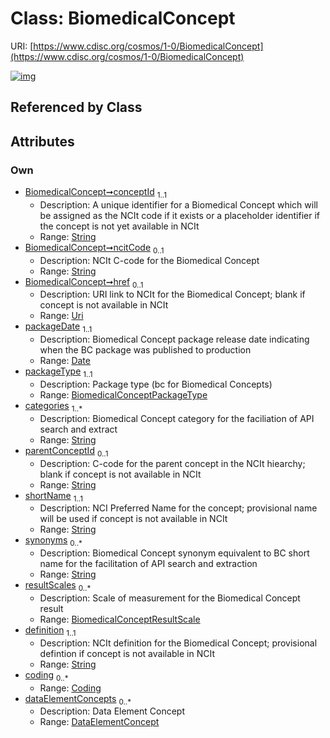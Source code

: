 
# Class: BiomedicalConcept




URI: [https://www.cdisc.org/cosmos/1-0/BiomedicalConcept](https://www.cdisc.org/cosmos/1-0/BiomedicalConcept)


[![img](https://yuml.me/diagram/nofunky;dir:TB/class/[DataElementConcept],[Coding],[DataElementConcept]<dataElementConcepts%200..*-++[BiomedicalConcept&#124;conceptId:string;ncitCode:string%20%3F;href:uri%20%3F;packageDate:date;packageType:BiomedicalConceptPackageType;categories:string%20%2B;parentConceptId:string%20%3F;shortName:string;synonyms:string%20*;resultScales:BiomedicalConceptResultScale%20*;definition:string],[Coding]<coding%200..*-++[BiomedicalConcept])](https://yuml.me/diagram/nofunky;dir:TB/class/[DataElementConcept],[Coding],[DataElementConcept]<dataElementConcepts%200..*-++[BiomedicalConcept&#124;conceptId:string;ncitCode:string%20%3F;href:uri%20%3F;packageDate:date;packageType:BiomedicalConceptPackageType;categories:string%20%2B;parentConceptId:string%20%3F;shortName:string;synonyms:string%20*;resultScales:BiomedicalConceptResultScale%20*;definition:string],[Coding]<coding%200..*-++[BiomedicalConcept])

## Referenced by Class


## Attributes


### Own

 * [BiomedicalConcept➞conceptId](BiomedicalConcept_conceptId.md)  <sub>1..1</sub>
     * Description: A unique identifier for a Biomedical Concept which will be assigned as the NCIt code if it exists or a placeholder identifier if the concept is not yet available in NCIt
     * Range: [String](types/String.md)
 * [BiomedicalConcept➞ncitCode](BiomedicalConcept_ncitCode.md)  <sub>0..1</sub>
     * Description: NCIt C-code for the Biomedical Concept
     * Range: [String](types/String.md)
 * [BiomedicalConcept➞href](BiomedicalConcept_href.md)  <sub>0..1</sub>
     * Description: URI link to NCIt for the Biomedical Concept; blank if  concept is not available in NCIt
     * Range: [Uri](types/Uri.md)
 * [packageDate](packageDate.md)  <sub>1..1</sub>
     * Description: Biomedical Concept package release date indicating when the BC package was published to production
     * Range: [Date](types/Date.md)
 * [packageType](packageType.md)  <sub>1..1</sub>
     * Description: Package type (bc for Biomedical Concepts)
     * Range: [BiomedicalConceptPackageType](BiomedicalConceptPackageType.md)
 * [categories](categories.md)  <sub>1..\*</sub>
     * Description: Biomedical Concept category for the faciliation of API search and extract
     * Range: [String](types/String.md)
 * [parentConceptId](parentConceptId.md)  <sub>0..1</sub>
     * Description: C-code for the parent concept in the NCIt hiearchy; blank if concept is not available in NCIt
     * Range: [String](types/String.md)
 * [shortName](shortName.md)  <sub>1..1</sub>
     * Description: NCI Preferred Name for the concept; provisional name will be used if concept is not available in NCIt
     * Range: [String](types/String.md)
 * [synonyms](synonyms.md)  <sub>0..\*</sub>
     * Description: Biomedical Concept synonym equivalent to BC short name for the facilitation of API search and extraction
     * Range: [String](types/String.md)
 * [resultScales](resultScales.md)  <sub>0..\*</sub>
     * Description: Scale of measurement for the Biomedical Concept result
     * Range: [BiomedicalConceptResultScale](BiomedicalConceptResultScale.md)
 * [definition](definition.md)  <sub>1..1</sub>
     * Description: NCIt definition for the Biomedical Concept; provisional defintion if concept is not available in NCIt
     * Range: [String](types/String.md)
 * [coding](coding.md)  <sub>0..\*</sub>
     * Range: [Coding](Coding.md)
 * [dataElementConcepts](dataElementConcepts.md)  <sub>0..\*</sub>
     * Description: Data Element Concept
     * Range: [DataElementConcept](DataElementConcept.md)
